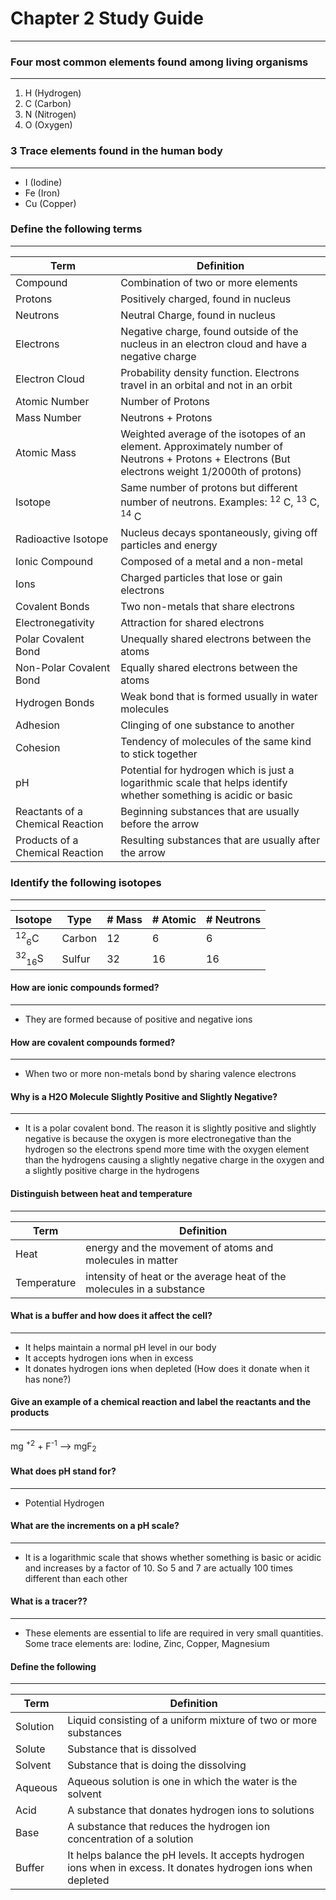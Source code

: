 # Chapter 2 Study Guide
---
### Four most common elements found among living organisms
---
1. H (Hydrogen)
2. C (Carbon)
3. N (Nitrogen)
4. O (Oxygen)

### 3 Trace elements found in the human body
---
- I (Iodine)
- Fe (Iron)
- Cu (Copper)

### Define the following terms
---
Term | Definition
---- | ----------
Compound | Combination of two or more elements
Protons | Positively charged, found in nucleus
Neutrons | Neutral Charge, found in nucleus
Electrons | Negative charge, found outside of the nucleus in an electron cloud and have a negative charge
Electron Cloud | Probability density function. Electrons travel in an orbital and not in an orbit
Atomic Number | Number of Protons
Mass Number | Neutrons + Protons
Atomic Mass | Weighted average of the isotopes of an element. Approximately number of Neutrons + Protons + Electrons (But electrons weight 1/2000th of protons)
Isotope | Same number of protons but different number of neutrons. Examples:  <sup>12</sup> C, <sup>13</sup> C, <sup>14</sup> C
Radioactive Isotope | Nucleus decays spontaneously, giving off particles and energy
Ionic Compound | Composed of a metal and a non-metal
Ions | Charged particles that lose or gain electrons
Covalent Bonds | Two non-metals that share electrons
Electronegativity | Attraction for shared electrons
Polar Covalent Bond | Unequally shared electrons between the atoms
Non-Polar Covalent Bond | Equally shared electrons between the atoms
Hydrogen Bonds | Weak bond that is formed usually in water molecules
Adhesion | Clinging of one substance to another
Cohesion | Tendency of molecules of the same kind to stick together
pH | Potential for hydrogen which is just a logarithmic scale that helps identify whether something is acidic or basic
Reactants of a Chemical Reaction | Beginning substances that are usually before the arrow
Products of a Chemical Reaction | Resulting substances that are usually after the arrow

### Identify the following isotopes
---
Isotope | Type | # Mass | # Atomic | # Neutrons
------- | ---- | ------ | -------- | ---------
<sup>12</sup><sub>6</sub>C | Carbon | 12 | 6 | 6
<sup>32</sup><sub>16</sub>S | Sulfur | 32 | 16 | 16

#### How are ionic compounds formed?
---
- They are formed because of positive and negative ions

#### How are covalent compounds formed?
---
- When two or more non-metals bond by sharing valence electrons

#### Why is a H2O Molecule Slightly Positive and Slightly Negative?
---
- It is a polar covalent bond. The reason it is slightly positive and slightly negative is because the oxygen is more electronegative than the hydrogen so the electrons spend more time with the oxygen element than the hydrogens causing a slightly negative charge in the oxygen and a slightly positive charge in the hydrogens

#### Distinguish between heat and temperature
---
Term | Definition
---- | ---------
Heat | energy and the movement of atoms and molecules in matter
Temperature | intensity of heat or the average heat of the molecules in a substance

#### What is a buffer and how does it affect the cell?
---
- It helps maintain a normal pH level in our body
- It accepts hydrogen ions when in excess
- It donates hydrogen ions when depleted (How does it donate when it has none?)

#### Give an example of a chemical reaction and label the reactants and the products
---
mg <sup>+2</sup> + F<sup>-1</sup> --> mgF<sub>2</sub>

#### What does pH stand for?
---
- Potential Hydrogen

#### What are the increments on a pH scale?
---
- It is a logarithmic scale that shows whether something is basic or acidic and increases by a factor of 10. So 5 and 7 are actually 100 times different than each other

#### What is a tracer??
---
- These elements are essential to life are required in very small quantities. Some trace elements are: Iodine, Zinc, Copper, Magnesium

#### Define the following
---
Term | Definition
---- | ---------
Solution | Liquid consisting of a uniform mixture of two or more substances
Solute | Substance that is dissolved
Solvent | Substance that is doing the dissolving
Aqueous | Aqueous solution is one in which the water is the solvent
Acid | A substance that donates hydrogen ions to solutions
Base | A substance that reduces the hydrogen ion concentration of a solution
Buffer | It helps balance the pH levels. It accepts hydrogen ions when in excess. It donates hydrogen ions when depleted
